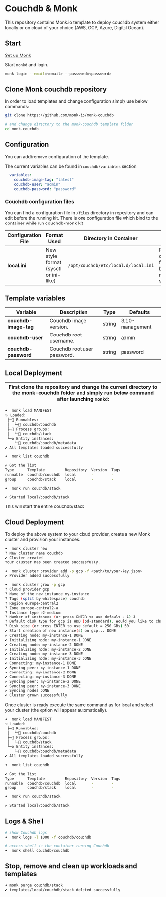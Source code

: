 # Couchdb & Monk

This repository contains Monk.io template to deploy couchdb system either locally or on cloud of your choice (AWS, GCP, Azure, Digital Ocean).

## Start

[Set up Monk](https://docs.monk.io/docs/monk-in-10/)

Start `monkd` and login.

```bash
monk login --email=<email> --password=<password>
```

## Clone Monk couchdb repository

In order to load templates and change configuration simply use below commands:

```bash
git clone https://github.com/monk-io/monk-couchdb

# and change directory to the monk-couchdb template folder
cd monk-couchdb

```

## Configuration

You can add/remove configuration of the template.

The current variables can be found in `couchdb/variables` section

```yaml
  variables:
    couchdb-image-tag: "latest"  
    couchdb-user: "admin"
    couchdb-password: "password"
```

### Couchdb configuration files

You can find a configuration file in `/files` directory in repository and can edit before the running kit. There is one configuration file which bind to the container while run couchdb-monk kit

| Configuration File | Format Used                           | Directory in Container                | Purpose                                                       |
| ------------------ | ------------------------------------- | ------------------------------------- | ------------------------------------------------------------- |
| **local.ini**      | New style format (sysctl or ini-like) | `/opt/couchdb/etc/local.d/local.ini` | Primary configuration file. Should be used for most settings. |

## Template variables

| Variable              | Description                 | Type   | Defaults        |
| --------------------- | --------------------------- | ------ | --------------- |
| **couchdb-image-tag** | Couchdb image version.      | string | 3.10-management |
| **couchdb-user**      | Couchdb root username.      | string | admin           |
| **couchdb-password**  | Couchdb root user password. | string | password        |

## Local Deployment

| First clone the repository and change the current directory to the monk-couchdb folder and simply run below command after launching `monkd`: |
| :------------------------------------------------------------------------------------------------------------------------------------------: |

```bash
➜  monk load MANIFEST
✨ Loaded:
 ├─🔩 Runnables:
 │  └─🧩 couchdb/couchdb
 ├─🔗 Process groups:
 │  └─🧩 couchdb/stack
 └─⚙️ Entity instances:
    └─🧩 couchdb/couchdb/metadata
✔ All templates loaded successfully

➜  monk list couchdb

✔ Got the list
Type      Template         Repository  Version  Tags
runnable  couchdb/couchdb  local       -        -
group     couchdb/stack    local       -        -

➜  monk run couchdb/stack

✔ Started local/couchdb/stack

```

This will start the entire couchdb/stack

## Cloud Deployment

To deploy the above system to your cloud provider, create a new Monk cluster and provision your instances.

```bash
➜  monk cluster new
? New cluster name couchdb
✔ Cluster created
Your cluster has been created successfully.

➜  monk cluster provider add -p gcp -f <path/to/your-key.json>
✔ Provider added successfully

➜  monk cluster grow -p gcp
? Cloud provider gcp
? Name of the new instance my-instance
? Tags (split by whitespace) couchdb
? Region europe-central2
? Zone europe-central2-a
? Instance type e2-medium
? Number of instances (or press ENTER to use default = 1) 3
? Default disk type for gcp is HDD (pd-standard). Would you like to change it? No
? Disk size (or press ENTER to use default = 250 GBs) 50
✔ Start creation of new instance(s) on gcp... DONE
✔ Creating node: my-instance-1 DONE
✔ Initializing node: my-instance-1 DONE
✔ Creating node: my-instance-2 DONE
✔ Initializing node: my-instance-2 DONE
✔ Creating node: my-instance-3 DONE
✔ Initializing node: my-instance-3 DONE
✔ Connecting: my-instance-1 DONE
✔ Syncing peer: my-instance-1 DONE
✔ Connecting: my-instance-2 DONE
✔ Connecting: my-instance-3 DONE
✔ Syncing peer: my-instance-2 DONE
✔ Syncing peer: my-instance-3 DONE
✔ Syncing nodes DONE
✔ Cluster grown successfully
```

Once cluster is ready execute the same command as for local and select your cluster (the option will appear automatically).

```bash
➜  monk load MANIFEST
✨ Loaded:
 ├─🔩 Runnables:
 │  └─🧩 couchdb/couchdb
 ├─🔗 Process groups:
 │  └─🧩 couchdb/stack
 └─⚙️ Entity instances:
    └─🧩 couchdb/couchdb/metadata
✔ All templates loaded successfully

➜  monk list couchdb

✔ Got the list
Type      Template         Repository  Version  Tags
runnable  couchdb/couchdb  local       -        -
group     couchdb/stack    local       -        -

➜  monk run couchdb/stack

✔ Started local/couchdb/stack

```

## Logs & Shell

```bash
# show Couchdb logs
➜  monk logs -l 1000 -f couchdb/couchdb

# access shell in the container running Couchdb
➜  monk shell couchdb/couchdb

```

## Stop, remove and clean up workloads and templates

```bash
➜ monk purge couchdb/stack 
✔ templates/local/couchdb/stack deleted successfully
```
